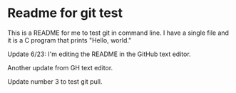 # Readme for git test
This is a README for me to test git in command line.
I have a single file and it is a C program that prints "Hello, world."

Update 6/23:
I'm editing the README in the GitHub text editor.

Another update from GH text editor.

Update number 3 to test git pull.
